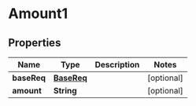 
# Amount1

## Properties
Name | Type | Description | Notes
------------ | ------------- | ------------- | -------------
**baseReq** | [**BaseReq**](BaseReq.md) |  |  [optional]
**amount** | **String** |  |  [optional]



